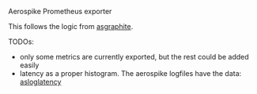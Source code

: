 Aerospike Prometheus exporter

This follows the logic from [asgraphite](https://github.com/aerospike/aerospike-graphite).

TODOs:

  * only some metrics are currently exported, but the rest could be added easily
  * latency as a proper histogram. The aerospike logfiles have the data: [asloglatency](http://www.aerospike.com/docs/operations/monitor/latency/)

